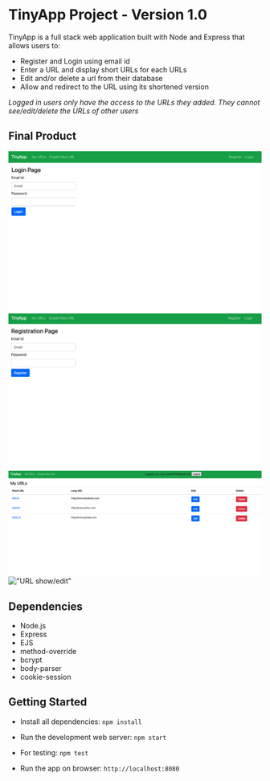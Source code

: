 # TinyApp Project - Version 1.0

TinyApp is a full stack web application built with Node and Express that allows users to:


- Register and Login using email id 
- Enter a URL and display short URLs for each URLs
- Edit and/or delete a url from their database
- Allow and redirect to the URL using its shortened version 

*Logged in users only have the access to the URLs they added. They cannot see/edit/delete the URLs of other users*

## Final Product

!["Login Page"](docs/urls-login.png)
!["Registration Page"](docs/urls-register.png)
!["My URLs list"](docs/urls-index.png)
!["URL show/edit"](docs/urls-show.png)


## Dependencies

- Node.js
- Express
- EJS
- method-override
- bcrypt
- body-parser
- cookie-session

## Getting Started

- Install all dependencies:
```npm install```

- Run the development web server:
`npm start`

- For testing:
`npm test`

- Run the app on browser:
`http://localhost:8080`